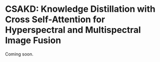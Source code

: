 # CSAKD: Knowledge Distillation with Cross Self-Attention for Hyperspectral and Multispectral Image Fusion

Coming soon.
